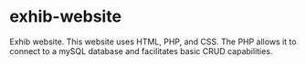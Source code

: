 # exhib-website
Exhib website.
This website uses HTML, PHP, and CSS. The PHP allows it to connect to a mySQL database and facilitates basic CRUD capabilities.
